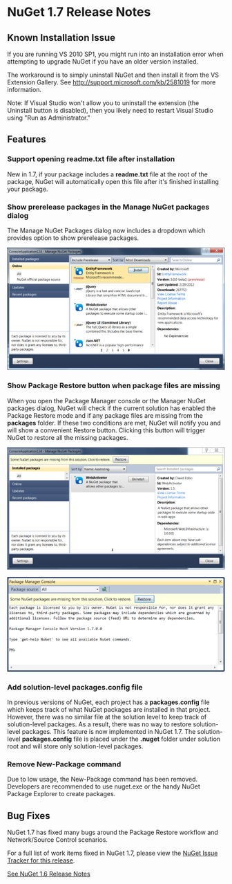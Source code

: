 ﻿# NuGet 1.7 Release Notes

## Known Installation Issue
If you are running VS 2010 SP1, you might run into an installation error when attempting to upgrade 
NuGet if you have an older version installed.

The workaround is to simply uninstall NuGet and then install it from the VS Extension Gallery.  See
<a href="http://support.microsoft.com/kb/2581019">http://support.microsoft.com/kb/2581019</a> for more information.

Note: If Visual Studio won't allow you to uninstall the extension (the Uninstall button is disabled),
then you likely need to restart Visual Studio using "Run as Administrator."

## Features

### Support opening readme.txt file after installation
New in 1.7, if your package includes a <b>readme.txt</b> file at the root of the package, NuGet will 
automatically open this file after it's finished installing your package.

### Show prerelease packages in the Manage NuGet packages dialog
The Manage NuGet Packages dialog now includes a dropdown which provides option to show prerelease 
packages.

![Showing prerelease packages](images/prerelease-dropdown.png)

### Show Package Restore button when package files are missing
When you open the Package Manager console or the Manager NuGet packages dialog, NuGet will check 
if the current solution has enabled the Package Restore mode and if any package files are missing 
from the <b>packages</b> folder. If these two conditions are met, NuGet will notify you and will show a 
convenient Restore button. Clicking this button will trigger NuGet to restore all the missing 
packages.

![Package restore button on dialog](images/packagerestore-dialog.png)

![Package restore button on console](images/packagerestore-console.png)

### Add solution-level packages.config file
In previous versions of NuGet, each project has a <b>packages.config</b> file which keeps track of what 
NuGet packages are installed in that project. However, there was no similar file at the solution 
level to keep track of solution-level packages. As a result, there was no way to restore 
solution-level packages.
This feature is now implemented in NuGet 1.7. The solution-level <b>packages.config</b> file is placed 
under the <b>.nuget</b> folder under solution root and will store only solution-level packages.

### Remove New-Package command
Due to low usage, the New-Package command has been removed. Developers are recommended to use 
nuget.exe or the handy NuGet Package Explorer to create packages.

## Bug Fixes
NuGet 1.7 has fixed many bugs around the Package Restore workflow and Network/Source Control 
scenarios.

For a full list of work items fixed in NuGet 1.7, please view the [NuGet Issue Tracker for this release](http://nuget.codeplex.com/workitem/list/advanced?keyword=&status=Closed&type=All&priority=All&release=NuGet%201.7&assignedTo=All&component=All&sortField=Votes&sortDirection=Descending&page=0).

[See NuGet 1.6 Release Notes](nuget-1.6)
